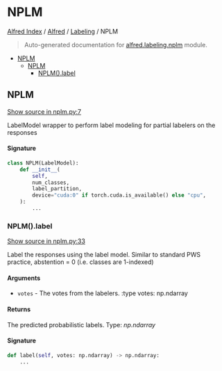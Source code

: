 # NPLM

[Alfred Index](../../README.md#alfred-index) /
[Alfred](../index.md#alfred) /
[Labeling](./index.md#labeling) /
NPLM

> Auto-generated documentation for [alfred.labeling.nplm](../../../alfred/labeling/nplm.py) module.

- [NPLM](#nplm)
  - [NPLM](#nplm-1)
    - [NPLM().label](#nplm()label)

## NPLM

[Show source in nplm.py:7](../../../alfred/labeling/nplm.py#L7)

LabelModel wrapper to perform label modeling for partial labelers on the responses

#### Signature

```python
class NPLM(LabelModel):
    def __init__(
        self,
        num_classes,
        label_partition,
        device="cuda:0" if torch.cuda.is_available() else "cpu",
    ):
        ...
```

### NPLM().label

[Show source in nplm.py:33](../../../alfred/labeling/nplm.py#L33)

Label the responses using the label model.
Similar to standard PWS practice, abstention = 0 (i.e. classes are 1-indexed)

#### Arguments

- `votes` - The votes from the labelers.
:type votes: np.ndarray

#### Returns

The predicted probabilistic labels.
Type: *np.ndarray*

#### Signature

```python
def label(self, votes: np.ndarray) -> np.ndarray:
    ...
```


